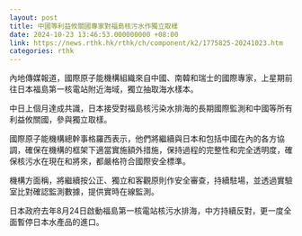 ```yaml
---
layout: post
title: 中國等利益攸關國專家對福島核污水作獨立取樣
date: 2024-10-23 13:46:53.000000000 +08:00
link: https://news.rthk.hk/rthk/ch/component/k2/1775825-20241023.htm
categories: rthk
---
```


內地傳媒報道，國際原子能機構組織來自中國、南韓和瑞士的國際專家，上星期前往日本福島第一核電站附近海域，獨立抽取海水樣本。

中日上個月達成共識，日本接受對福島核污染水排海的長期國際監測和中國等所有利益攸關國，參與獨立取樣。

國際原子能機構總幹事格羅西表示，他們將繼續與日本和包括中國在內的各方協調，確保在機構的框架下適當實施額外措施，保持過程的完整性和完全透明度，確保核污水在現在和將來，都嚴格符合國際安全標準。

機構方面稱，將繼續按公正、獨立和客觀原則作安全審查，持續駐場，並透過實驗室比對確認監測數據，提供實時在線監測。

日本政府去年8月24日啟動福島第一核電站核污水排海，中方持續反對，更一度全面暫停日本水產品的進口。
